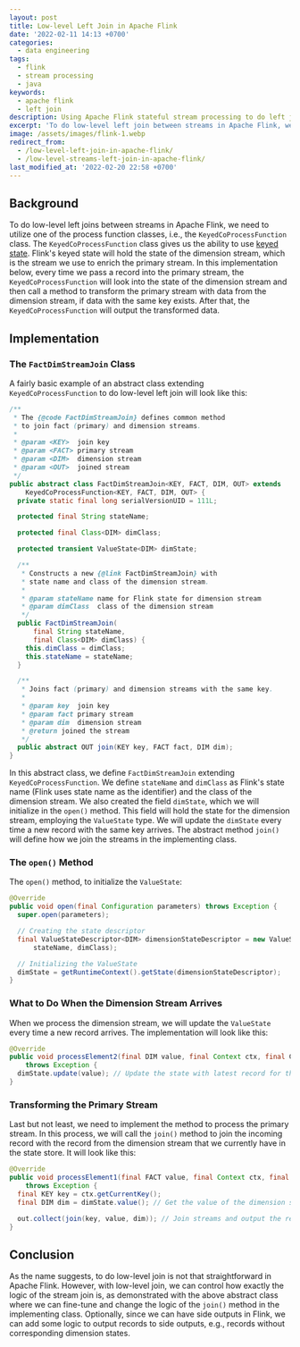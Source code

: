 ```yaml
---
layout: post
title: Low-level Left Join in Apache Flink
date: '2022-02-11 14:13 +0700'
categories:
  - data engineering
tags:
  - flink
  - stream processing
  - java
keywords:
  - apache flink
  - left join
description: Using Apache Flink stateful stream processing to do left join between streams.
excerpt: 'To do low-level left join between streams in Apache Flink, we need to utilize one of the Flink''s process function classes, i.e., KeyedCoProcessFunction class.'
image: /assets/images/flink-1.webp
redirect_from:
  - /low-level-left-join-in-apache-flink/
  - /low-level-streams-left-join-in-apache-flink/
last_modified_at: '2022-02-20 22:58 +0700'
---
```


## Background

To do low-level left joins between streams in Apache Flink, we need to utilize one of the process function classes, i.e., the `KeyedCoProcessFunction` class.<!--more--> The `KeyedCoProcessFunction` class gives us the ability to use [keyed state][flink-state]. Flink's keyed state will hold the state of the dimension stream, which is the stream we use to enrich the primary stream. In this implementation below, every time we pass a record into the primary stream, the `KeyedCoProcessFunction` will look into the state of the dimension stream and then call a method to transform the primary stream with data from the dimension stream, if data with the same key exists. After that, the `KeyedCoProcessFunction` will output the transformed data.

## Implementation

### The `FactDimStreamJoin` Class

A fairly basic example of an abstract class extending `KeyedCoProcessFunction` to do low-level left join will look like this:

```java
/**
 * The {@code FactDimStreamJoin} defines common method
 * to join fact (primary) and dimension streams.
 *
 * @param <KEY>  join key
 * @param <FACT> primary stream
 * @param <DIM>  dimension stream
 * @param <OUT>  joined stream
 */
public abstract class FactDimStreamJoin<KEY, FACT, DIM, OUT> extends
    KeyedCoProcessFunction<KEY, FACT, DIM, OUT> {
  private static final long serialVersionUID = 111L;

  protected final String stateName;

  protected final Class<DIM> dimClass;

  protected transient ValueState<DIM> dimState;

  /**
   * Constructs a new {@link FactDimStreamJoin} with
   * state name and class of the dimension stream.
   *
   * @param stateName name for Flink state for dimension stream
   * @param dimClass  class of the dimension stream
   */
  public FactDimStreamJoin(
      final String stateName,
      final Class<DIM> dimClass) {
    this.dimClass = dimClass;
    this.stateName = stateName;
  }

  /**
   * Joins fact (primary) and dimension streams with the same key.
   *
   * @param key  join key
   * @param fact primary stream
   * @param dim  dimension stream
   * @return joined the stream
   */
  public abstract OUT join(KEY key, FACT fact, DIM dim);
}
```

In this abstract class, we define `FactDimStreamJoin` extending `KeyedCoProcessFunction`. We define `stateName` and `dimClass` as Flink's state name (Flink uses state name as the identifier) and the class of the dimension stream. We also created the field `dimState`, which we will initialize in the `open()` method. This field will hold the state for the dimension stream, employing the `ValueState` type. We will update the `dimState` every time a new record with the same key arrives. The abstract method `join()` will define how we join the streams in the implementing class.

### The `open()` Method

The `open()` method, to initialize the `ValueState`:

```java
@Override
public void open(final Configuration parameters) throws Exception {
  super.open(parameters);

  // Creating the state descriptor
  final ValueStateDescriptor<DIM> dimensionStateDescriptor = new ValueStateDescriptor<>(
      stateName, dimClass);

  // Initializing the ValueState
  dimState = getRuntimeContext().getState(dimensionStateDescriptor);
}
```

### What to Do When the Dimension Stream Arrives

When we process the dimension stream, we will update the `ValueState` every time a new record arrives. The implementation will look like this:

```java
@Override
public void processElement2(final DIM value, final Context ctx, final Collector<OUT> out)
    throws Exception {
  dimState.update(value); // Update the state with latest record for the key
}
```

### Transforming the Primary Stream

Last but not least, we need to implement the method to process the primary stream. In this process, we will call the `join()` method to join the incoming record with the record from the dimension stream that we currently have in the state store. It will look like this:

```java
@Override
public void processElement1(final FACT value, final Context ctx, final Collector<OUT> out)
    throws Exception {
  final KEY key = ctx.getCurrentKey();
  final DIM dim = dimState.value(); // Get the value of the dimension state for this key

  out.collect(join(key, value, dim)); // Join streams and output the result
}
```

## Conclusion

As the name suggests, to do low-level join is not that straightforward in Apache Flink. However, with low-level join, we can control how exactly the logic of the stream join is, as demonstrated with the above abstract class where we can fine-tune and change the logic of the `join()` method in the implementing class. Optionally, since we can have side outputs in Flink, we can add some logic to output records to side outputs, e.g., records without corresponding dimension states.

[flink-state]: https://nightlies.apache.org/flink/flink-docs-release-1.14/docs/dev/datastream/fault-tolerance/state/